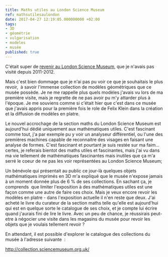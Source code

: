 ```yaml
---
title: Maths utiles au London Science Museum
ref: mathsutilesaulondon
date: 2017-04-27 12:19:05.000000000 +02:00
tags:
- 3D
- géométrie
- vulgarisation
- modeles
- musée
published: true
---
```


C'était super de [revenir au London Science Museum](http://albamath.com/adorables-anglais/), que je n'avais pas visité depuis 2011-2012.

Mais c'est bien dommage que je n'ai pas pu voir ce que je souhaitais le plus revoir,  à savoir l'immense collection de modèles géométriques que ce musée possède. Je ne me rappelle plus quels modèles j'avais vu lors de ma première visite, mais je regrette de ne pas avoir pu m'y attarder plus à l'époque. Je me souviens comme si c'était hier que c'est dans ce musée que j'avais appris pour la première fois le role de Felix Klein dans la création et la diffusion de modèles en platre.

Le nouvel accrochage de la section maths du London Science Museum est aujourd'hui dédié uniquement aux mathématiques utiles. C'est fascinant comme tout, j'a par exemple pu y voir un analyseur différentiel, ou l'une des premières machines capable de reconnaitre des visages en faisant une analyse de formes. C'est fascinant et pourtant je suis restée sur ma faim... certes, je referais bientot des maths utiles et fascinantes, mais j'ai vu dans ma vie tellement de mathématiques fascinantes mais inutiles que ça m'a serré le coeur de ne pas les voir représentées au London Science Museum;

Un bénévole qui présentait au public ce jour-là quelques objets mathématiques imprimés en 3D m'a expliqué que le musée n'expose jamais à un moment donnée plus de 6 % de ses collections. En sachant ça, je comprends  que limiter l'exposition à des mathématiques utiles est une façon comme une autre de faire ces choix. Mais je veux encore revoir les modèles en platre - dans l'exposition actuelle il n'en reste que deux. J'ai acheté le livre du curateur de la section maths telle qu'elle est aujourd'hui qui est en quelque sorte le catalogue de ses choix, et je compte lui écrire quand j'aurais fini de lire le livre. Avec un peu de chance, je réussirais peut-etre à négocier une visite dans les magasins du musée pour revoir les objets que je voulais tellement revoir ?

En attendant, il est possible d'explorer le catalogue des collections du musée à l'adresse suivante  :

<http://collection.sciencemuseum.org.uk/>

 
